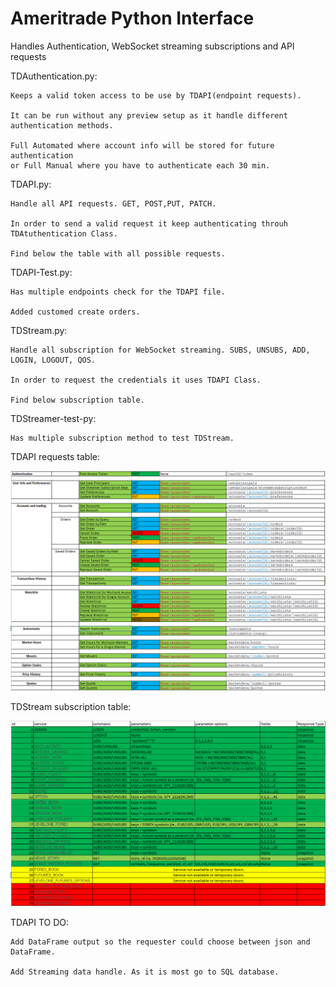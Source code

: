 # Ameritrade Python Interface
Handles Authentication, WebSocket streaming subscriptions and API requests

TDAuthentication.py:

    Keeps a valid token access to be use by TDAPI(endpoint requests).
    
    It can be run without any preview setup as it handle different authentication methods.
    
    Full Automated where account info will be stored for future authentication 
    or Full Manual where you have to authenticate each 30 min.
  
TDAPI.py:

    Handle all API requests. GET, POST,PUT, PATCH.
  
    In order to send a valid request it keep authenticating throuh TDAtuthentication Class.
  
    Find below the table with all possible requests.
  
TDAPI-Test.py:

    Has multiple endpoints check for the TDAPI file.
  
    Added customed create orders.
  
TDStream.py:

    Handle all subscription for WebSocket streaming. SUBS, UNSUBS, ADD, LOGIN, LOGOUT, QOS.
  
    In order to request the credentials it uses TDAPI Class.
  
    Find below subscription table.
 
TDStreamer-test-py:

    Has multiple subscription method to test TDStream.

TDAPI requests table:

![Screenshot](TDAPITable.png)

TDStream subscription table:

![Screenshot](TDStreamerTable.png)

TDAPI TO DO: 

    Add DataFrame output so the requester could choose between json and DataFrame.
              
    Add Streaming data handle. As it is most go to SQL database. 

